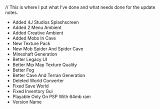 // This is where I put what I've done and what needs done for the update notes.

- Added 4J Studios Splashscreen
- Added 2 Menu Ambient
- Added Creative Ambient
- Added Mobs In Cave
- New Texture Pack
- New Mob Spider And Spider Cave
- Mineshaft Generation
- Better Legacy UI
- Better Mip Map Texture Quality
- Better Fog
- Better Cave And Terran Generation
- Deleted World Converter
- Fixed Save World
- Fixed Inventory Gui
- Playable Only On PSP With 64mb ram
- Version Name
